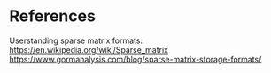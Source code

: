 # References

Userstanding sparse matrix formats: https://en.wikipedia.org/wiki/Sparse_matrix
https://www.gormanalysis.com/blog/sparse-matrix-storage-formats/